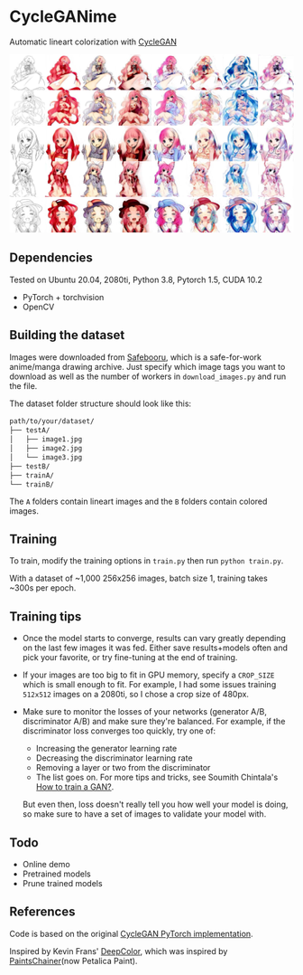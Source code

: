 # CycleGANime
Automatic lineart colorization with [CycleGAN](https://junyanz.github.io/CycleGAN/)

<!-- <kbd><> -->
<kbd>
<img src="splash.jpg">
</kbd>


## Dependencies
Tested on Ubuntu 20.04, 2080ti, Python 3.8, Pytorch 1.5, CUDA 10.2
* PyTorch + torchvision
* OpenCV


## Building the dataset
Images were downloaded from [Safebooru](), which is a safe-for-work anime/manga drawing archive. Just specify which image tags you want to download as well as the number of workers in `download_images.py` and run the file.

The dataset folder structure should look like this:
```
path/to/your/dataset/
├── testA/ 
│   ├── image1.jpg
│   ├── image2.jpg
│   └── image3.jpg
├── testB/ 
├── trainA/
└── trainB/
```

The `A` folders contain lineart images and the `B` folders contain colored images.

## Training
To train, modify the training options in `train.py` then run `python train.py`. 

With a dataset of ~1,000 256x256 images, batch size 1, training takes ~300s per epoch.

## Training tips
* Once the model starts to converge, results can vary greatly depending on the last few images it was fed. Either save results+models often and pick your favorite, or try fine-tuning at the end of training.

* If your images are too big to fit in GPU memory, specify a `CROP_SIZE` which is small enough to fit. For example, I had some issues training `512x512` images on a 2080ti, so I chose a crop size of 480px.

* Make sure to monitor the losses of your networks (generator A/B, discriminator A/B) and make sure they're balanced. For example, if the discriminator loss converges too quickly, try one of: 
  * Increasing the generator learning rate
  * Decreasing the discriminator learning rate
  * Removing a layer or two from the discriminator
  * The list goes on. For more tips and tricks, see Soumith Chintala's [How to train a GAN?](https://github.com/soumith/ganhacks).

  But even then, loss doesn't really tell you how well your model is doing, so make sure to have a set of images to validate your model with.
  
  
## Todo
* Online demo
* Pretrained models
* Prune trained models


## References
Code is based on the original [CycleGAN PyTorch implementation](https://github.com/junyanz/pytorch-CycleGAN-and-pix2pix). 

Inspired by Kevin Frans' [DeepColor](https://github.com/kvfrans/deepcolor), which was inspired by [PaintsChainer](https://github.com/pfnet/PaintsChainer)(now Petalica Paint).

